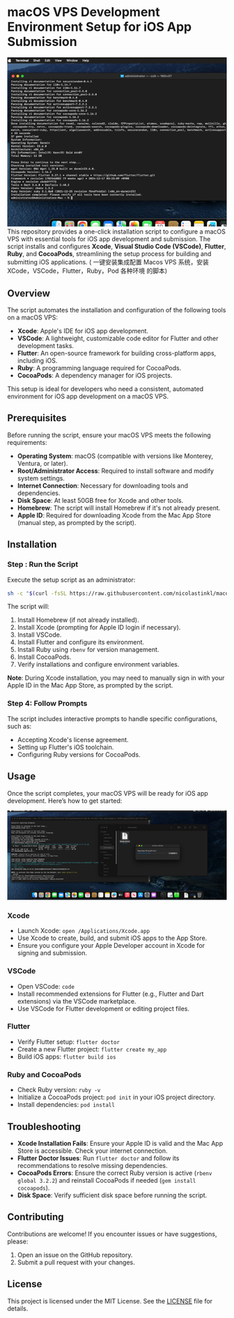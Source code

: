 # macOS VPS Development Environment Setup for iOS App Submission
![](images_19_12_28.png)
This repository provides a one-click installation script to configure a macOS VPS with essential tools for iOS app development and submission. The script installs and configures **Xcode**, **Visual Studio Code (VSCode)**, **Flutter**, **Ruby**, and **CocoaPods**, streamlining the setup process for building and submitting iOS applications.
( 一键安装集成配置 Macos VPS 系统，安装 XCode，VSCode，Flutter，Ruby，Pod 各种环境 的脚本)
 
## Overview

The script automates the installation and configuration of the following tools on a macOS VPS:
- **Xcode**: Apple's IDE for iOS app development.
- **VSCode**: A lightweight, customizable code editor for Flutter and other development tasks.
- **Flutter**: An open-source framework for building cross-platform apps, including iOS.
- **Ruby**: A programming language required for CocoaPods.
- **CocoaPods**: A dependency manager for iOS projects.

This setup is ideal for developers who need a consistent, automated environment for iOS app development on a macOS VPS.

## Prerequisites

Before running the script, ensure your macOS VPS meets the following requirements:
- **Operating System**: macOS (compatible with versions like Monterey, Ventura, or later).
- **Root/Administrator Access**: Required to install software and modify system settings.
- **Internet Connection**: Necessary for downloading tools and dependencies.
- **Disk Space**: At least 50GB free for Xcode and other tools.
- **Homebrew**: The script will install Homebrew if it's not already present.
- **Apple ID**: Required for downloading Xcode from the Mac App Store (manual step, as prompted by the script).

## Installation

### Step : Run the Script
Execute the setup script as an administrator:

```bash
sh -c "$(curl -fsSL https://raw.githubusercontent.com/nicolastinkl/macos2setup/refs/heads/main/install_tools.sh)"

```

The script will:
1. Install Homebrew (if not already installed).
2. Install Xcode (prompting for Apple ID login if necessary).
3. Install VSCode.
4. Install Flutter and configure its environment.
5. Install Ruby using `rbenv` for version management.
6. Install CocoaPods.
7. Verify installations and configure environment variables.

**Note**: During Xcode installation, you may need to manually sign in with your Apple ID in the Mac App Store, as prompted by the script.

### Step 4: Follow Prompts
The script includes interactive prompts to handle specific configurations, such as:
- Accepting Xcode's license agreement.
- Setting up Flutter's iOS toolchain.
- Configuring Ruby versions for CocoaPods.

## Usage

Once the script completes, your macOS VPS will be ready for iOS app development. Here’s how to get started:



![](images_19_12_04.png)
### Xcode
- Launch Xcode: `open /Applications/Xcode.app`
- Use Xcode to create, build, and submit iOS apps to the App Store.
- Ensure you configure your Apple Developer account in Xcode for signing and submission.

### VSCode
- Open VSCode: `code`
- Install recommended extensions for Flutter (e.g., Flutter and Dart extensions) via the VSCode marketplace.
- Use VSCode for Flutter development or editing project files.

### Flutter
- Verify Flutter setup: `flutter doctor`
- Create a new Flutter project: `flutter create my_app`
- Build iOS apps: `flutter build ios`

### Ruby and CocoaPods
- Check Ruby version: `ruby -v`
- Initialize a CocoaPods project: `pod init` in your iOS project directory.
- Install dependencies: `pod install`

## Troubleshooting

- **Xcode Installation Fails**: Ensure your Apple ID is valid and the Mac App Store is accessible. Check your internet connection.
- **Flutter Doctor Issues**: Run `flutter doctor` and follow its recommendations to resolve missing dependencies.
- **CocoaPods Errors**: Ensure the correct Ruby version is active (`rbenv global 3.2.2`) and reinstall CocoaPods if needed (`gem install cocoapods`).
- **Disk Space**: Verify sufficient disk space before running the script.

## Contributing

Contributions are welcome! If you encounter issues or have suggestions, please:
1. Open an issue on the GitHub repository.
2. Submit a pull request with your changes.

## License

This project is licensed under the MIT License. See the [LICENSE](LICENSE) file for details.
